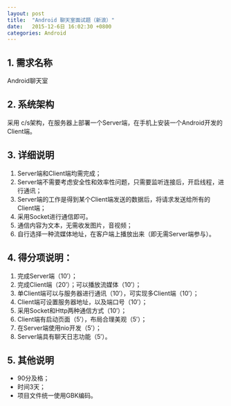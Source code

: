 ```yaml
---
layout: post
title:  "Android 聊天室面试题（新浪）"
date:   2015-12-6日 16:02:30 +0800
categories: Android
---
```


## 1. 需求名称
Android聊天室

## 2. 系统架构
采用 c/s架构，在服务器上部署一个Server端，在手机上安装一个Android开发的Client端。

## 3. 详细说明
1. Server端和Client端均需完成；
2. Server端不需要考虑安全性和效率性问题，只需要监听连接后，开启线程，进行通讯；
3. Server端的工作是得到某个Client端发送的数据后，将请求发送给所有的Client端；
4. 采用Socket进行通信即可。
5. 通信内容为文本，无需收发图片，音视频；
6. 自行选择一种流媒体地址，在客户端上播放出来（即无需Server端参与）。

## 4. 得分项说明：
1. 完成Server端（10′）；
2. 完成Client端（20′）；可以播放流媒体（10′）；
3. 单Client端可以与服务器进行通讯（10′），可实现多Client端（10′）；
4. Client端可设置服务器地址，以及端口号（10′）；
5. 采用Socket和Http两种通信方式（10′）；
6. Client端有启动页面（5′），布局合理美观（5′）；
7. 在Server端使用nio开发（5′）；
8. Server端具有聊天日志功能（5′）。

## 5. 其他说明
* 90分及格；
* 时间3天；
* 项目文件统一使用GBK编码。